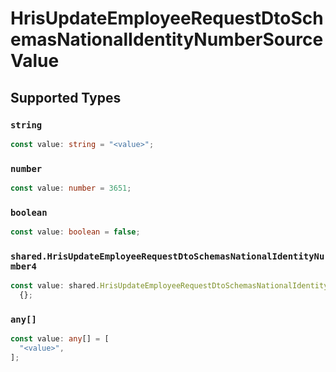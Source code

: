 # HrisUpdateEmployeeRequestDtoSchemasNationalIdentityNumberSourceValue


## Supported Types

### `string`

```typescript
const value: string = "<value>";
```

### `number`

```typescript
const value: number = 3651;
```

### `boolean`

```typescript
const value: boolean = false;
```

### `shared.HrisUpdateEmployeeRequestDtoSchemasNationalIdentityNumber4`

```typescript
const value: shared.HrisUpdateEmployeeRequestDtoSchemasNationalIdentityNumber4 =
  {};
```

### `any[]`

```typescript
const value: any[] = [
  "<value>",
];
```

